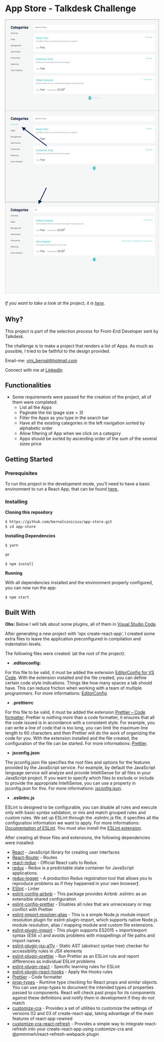 # App Store - Talkdesk Challenge



![Preview-Screens](https://raw.githubusercontent.com/bernalvinicius/app-store/master/src/assets/images/app-store.png?token=AHIQ5Y7ENRZXEUZGGCRGVUC72EWQU)




###### If you want to take a look at the project, it is [here](https://talkdesk-app-store.netlify.app/).




## Why?

This project is part of the selection process for Front-End Developer sent by Talkdesk.



The challenge is to make a project that renders a list of Apps. As much as possible, I tried to be faithful to the design provided.



Email-me: vini_bernal@hotmail.com



Connect with me at [LinkedIn](https://www.linkedin.com/in/vin%C3%ADcius-bernal-19254027/)


## Functionalities


- Some requirements were passed for the creation of the project, all of them were completed:
  - List all the Apps
  - Paginate the list (page size = 3)
  - Filter the Apps as you type in the search bar
  - Have all the existing categories in the left navigation sorted by alphabetic order
  - Allow filtering of App when we click on a category
  - Apps should be sorted by ascending order of the sum of the several sizes price


## Getting Started


### Prerequisites



To run this project in the development mode, you'll need to have a basic environment to run a React App, that can be found [here.](https://reactjs.org/docs/getting-started.html)



### Installing


**Cloning this repository**

```
$ https://github.com/bernalvinicius/app-store.git
$ cd app-store
```

**Installing Dependencies**

```
$ yarn
```

_or_

```
$ npm install
```

**Running**

With all dependencies installed and the environment properly configured, you can now run the app:

```
$ npm start
```


## Built With

**Obs:** Below I will talk about some plugins, all of them in [Visual Studio Code](https://code.visualstudio.com/).


After generating a new project with 'npx create-react-app', I created some extra files to leave the application preconfigured in compilation and indentation levels.



The following files were created: (at the root of the project):



- **.editorconfig:**



For this file to be valid, it must be added the extension [EditorConfig for VS Code](https://marketplace.visualstudio.com/items?itemName=EditorConfig.EditorConfig). With the extension installed and the file created, you can define certain code style indications. Things like how many spaces a tab should have. This can reduce friction when working with a team of multiple programmers. For more informations: [EditorConfig](https://editorconfig.org/).



- **.prettierrc**

For this file to be valid, it must be added the extension [Prettier – Code formatter](https://prettier.io/). Prettier is nothing more than a code formatter, it ensures that all the code issued is in accordance with a consistent style. For example, you can write a line of code that is too long, you can limit the maximum line length to 60 characters and then Prettier will do the work of organizing the code for you. With the extension installed and the file created, the configuration of the file can be started. For more informations: [Prettier](https://prettier.io/).



- **jsconfig.json**

The jsconfig.json file specifies the root files and options for the features provided by the JavaScript service. For example, by default the JavaScript language service will analyze and provide IntelliSense for all files in your JavaScript project. If you want to specify which files to exclude or include to provide the appropriate IntelliSense, you can use a property in jsconfig.json for this. For more informations: [jsconfig.json](https://code.visualstudio.com/docs/languages/jsconfig).



- **.eslintrc.js**

ESLint is designed to be configurable, you can disable all rules and execute only with basic syntax validation, or mix and match grouped rules and custom rules. We set up ESLint through the .eslintrc.js file, it specifies all the configuration information we want to apply. For more informations: [Documentation of ESLint](https://eslint.org/docs/user-guide/configuring). You must also install the [ESLint extension](https://marketplace.visualstudio.com/items?itemName=dbaeumer.vscode-eslint).



After creating all these files and extensions, the following dependencies were installed:



- [React](https://reactjs.org/) - JavaScript library for creating user interfaces
- [React-Router](https://reactrouter.com/) - Routes
- [react-redux](https://github.com/reduxjs/react-redux) - Official React calls to Redux.
- [redux](https://redux.js.org/) - Redux is a predictable state container for JavaScript applications.
- [redux-logger](https://github.com/LogRocket/redux-logger#readme) - A production Redux registration tool that allows you to reproduce problems as if they happened in your own browserƒ.
- [ESlint](https://eslint.org/) - Linter
- [eslint-config-airbnb](https://github.com/airbnb/javascript) - This package provides Airbnb .eslintrc as an extensible shared configuration
- [eslint-config-prettier](https://github.com/prettier/eslint-config-prettier#readme) - Disables all rules that are unnecessary or may conflict with Prettier
- [eslint-import-resolver-alias](https://github.com/johvin/eslint-import-resolver-alias#readme) - This is a simple Node.js module import resolution plugin for eslint-plugin-import, which supports native Node.js module resolution, alias / mapping module and custom file extensions.
- [eslint-plugin-import](https://github.com/benmosher/eslint-plugin-import) - This plugin supports ES2015 + import/export syntax (ES6 +) and avoids problems with misspellings of file paths and import names
- [eslint-plugin-jsx-a11y](https://github.com/jsx-eslint/eslint-plugin-jsx-a11y#readme) - Static AST (abstract syntax tree) checker for accessibility rules in JSX elements
- [eslint-plugin-prettier](https://github.com/prettier/eslint-plugin-prettier#readme) - Run Prettier as an ESLint rule and report differences as individual ESLint problems
- [eslint-plugin-react](https://github.com/yannickcr/eslint-plugin-react) - Specific learning rules for ESLint
- [eslint-plugin-react-hooks](https://github.com/facebook/react) - Apply the Hooks rules
- [Prettier](https://github.com/prettier/prettier) - Code formatter
- [prop-types](https://github.com/facebook/prop-types) - Runtime type checking for React props and similar objects. You can use prop-types to document the intended types of properties passed to components. React will check past props for its components against these definitions and notify them in development if they do not match
- [customize-cra](https://github.com/arackaf/customize-cra#readme) - Provides a set of utilities to customize the settings of versions 02 and 03 of create-react-app, taking advantage of the main features of react-app-rewired
- [customize-cra-react-refresh](https://github.com/esetnik/customize-cra-react-refresh#readme) - Provides a simple way to integrate react-refresh into your create-react-app using customize-cra and @pmmmwh/react-refresh-webpack-plugin
